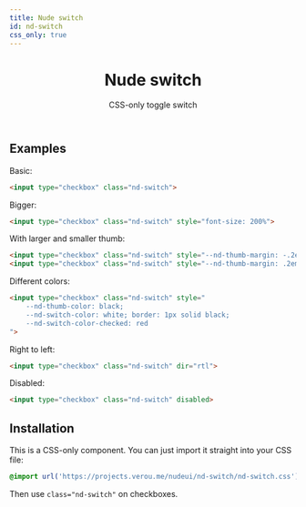 ```yaml
---
title: Nude switch
id: nd-switch
css_only: true
---
```


<header>

# Nude switch

CSS-only toggle switch

</header>

<main>

## Examples

Basic:

```html
<input type="checkbox" class="nd-switch">
```

Bigger:

```html
<input type="checkbox" class="nd-switch" style="font-size: 200%">
```

With larger and smaller thumb:

```html
<input type="checkbox" class="nd-switch" style="--nd-thumb-margin: -.2em">
<input type="checkbox" class="nd-switch" style="--nd-thumb-margin: .2em">
```

Different colors:
```html
<input type="checkbox" class="nd-switch" style="
	--nd-thumb-color: black;
	--nd-switch-color: white; border: 1px solid black;
	--nd-switch-color-checked: red
">
```

Right to left:

```html
<input type="checkbox" class="nd-switch" dir="rtl">
```

Disabled:

```html
<input type="checkbox" class="nd-switch" disabled>
```

## Installation

This is a CSS-only component. You can just import it straight into your CSS file:

```css
@import url('https://projects.verou.me/nudeui/nd-switch/nd-switch.css');
```

Then use `class="nd-switch"` on checkboxes.

</main>